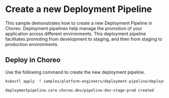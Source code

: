 # Create a new Deployment Pipeline
This sample demonstrates how to create a new Deployment Pipeline in Choreo. Deployment pipelines help manage the promotion 
of your application across different environments. This deployment pipeline facilitates promoting from development to staging, 
and then from staging to production environments.

## Deploy in Choreo
Use the following command to create the new deployment pipeline.

```bash
kubectl apply -f samples/platform-engineers/deployment-pipeline/deployment-pipeline.yaml
``` 

```bash
deploymentpipeline.core.choreo.dev/pipeline-dev-stage-prod created
```
